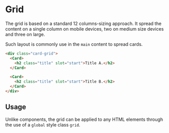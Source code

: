 # Grid

The grid is based on a standard 12 columns-sizing approach. It spread the content on a single column on mobile devices, two on medium size devices and three on large.

Such layout is commonly use in the `main` content to spread cards.

```html
<div class="card-grid">
  <Card>
    <h2 class="title" slot="start">Title A.</h2>
  </Card>

  <Card>
    <h2 class="title" slot="start">Title B.</h2>
  </Card>
</div>
```

## Usage

Unlike components, the grid can be applied to any HTML elements through the use of a `global` style class `grid`.

